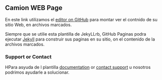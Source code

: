 ## Camion WEB Page

En este link utilizamos el [editor on GitHub](https://github.com/Softterier/Camion/edit/gh-pages/index.md) para montar ver el contnido de su sitio Web, en archivos marcados.

Siempre que se utilie esta plantilla de JekyLLrb, GitHub Paginas podra ejecutar [Jekyll](https://jekyllrb.com/) para construir sus paginas en su sitio, on el contenido de la archivos marcados.

### Support or Contact

HPara asyuda de l plantilla [documentation](https://docs.github.com/categories/github-pages-basics/) or [contact support](https://support.github.com/contact) u nosotros podrimos ayudarle a solucionar.
